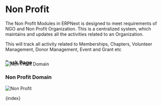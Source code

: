 # Non Profit


The Non Profit Modules in ERPNext is designed to meet requirements of NGO and Non Profit Organization. This is a centralized system, which maintains and updates all the activities related to an Organization.

This will track all activity related to Memberships, Chapters, Volunteer Management,
Donor Management, Event and Grant etc


### Desk Page
<img class="screenshot" >

<div class="section" style="padding-top: 0px; margin-top: -30px;">
	<div class="fake-browser-frame">
		<img class="img-responsive browser-image feature-image" alt="Non Profit Domain"
			src="{{docs_base_url}}/assets/img/non_profit/non_profit_domain.png">
	</div>
</div>

### Non Profit Domain
<img class="screenshot" alt="Non Profit" src="{{docs_base_url}}/assets/img/non_profit/module.png">

{index}